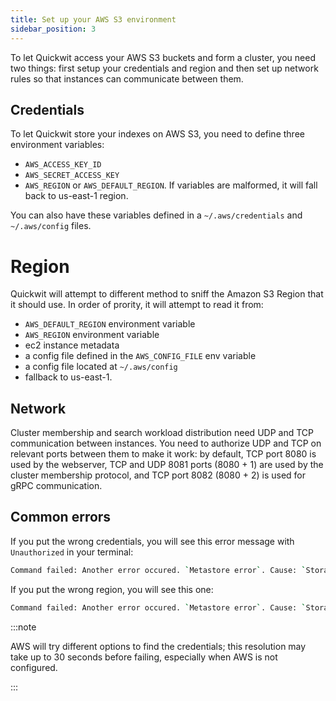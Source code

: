 ```yaml
---
title: Set up your AWS S3 environment
sidebar_position: 3
---
```


To let Quickwit access your AWS S3 buckets and form a cluster, you need two things: first setup your credentials
and region and then set up network rules so that instances can communicate between them.

## Credentials
To let Quickwit store your indexes on AWS S3, you need to define three environment variables:
- `AWS_ACCESS_KEY_ID`
- `AWS_SECRET_ACCESS_KEY`
- `AWS_REGION` or `AWS_DEFAULT_REGION`. If variables are malformed, it will fall back to us-east-1 region.

You can also have these variables defined in a `~/.aws/credentials` and `~/.aws/config` files.

# Region

Quickwit will attempt to different method to sniff the Amazon S3 Region that it should use.
In order of prority, it will attempt to read it from:
- `AWS_DEFAULT_REGION` environment variable
- `AWS_REGION` environment variable
- ec2 instance metadata
- a config file defined in the `AWS_CONFIG_FILE` env variable
- a config file located at `~/.aws/config`
- fallback to us-east-1.

## Network
Cluster membership and search workload distribution need UDP and TCP communication between instances. You need to authorize UDP and TCP on relevant ports between them to make it work: by default, TCP port 8080 is used by the webserver, TCP and UDP 8081 ports (8080 + 1) are used by the cluster membership protocol, and TCP port 8082 (8080 + 2) is used for gRPC communication.


## Common errors
If you put the wrong credentials, you will see this error message with `Unauthorized` in your terminal:

```bash
Command failed: Another error occured. `Metastore error`. Cause: `StorageError(kind=Unauthorized, source=Failed to fetch object: s3://quickwit-dev/my-hdfs/quickwit.json)`
```

If you put the wrong region, you will see this one:

```bash
Command failed: Another error occured. `Metastore error`. Cause: `StorageError(kind=InternalError, source=Failed to fetch object: s3://your-bucket/your-index/quickwit.json)`.
```

:::note

AWS will try different options to find the credentials; this resolution may take up to 30 seconds before failing, especially when AWS is not configured.

:::

